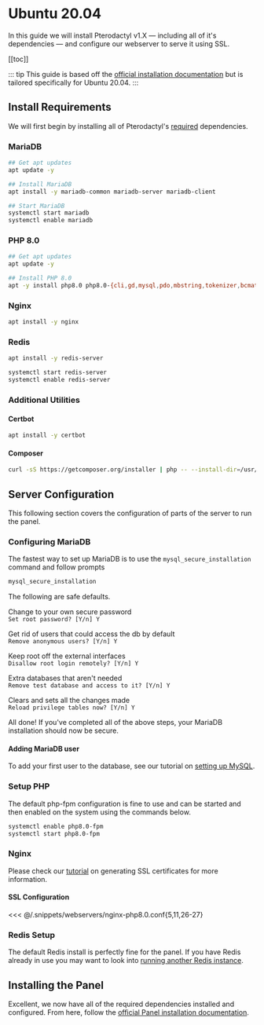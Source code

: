 # Ubuntu 20.04
In this guide we will install Pterodactyl v1.X — including all of it's dependencies — and configure our webserver to serve it using SSL.

[[toc]]

::: tip
This guide is based off the [official installation documentation](/panel/1.0/getting_started.md) but is tailored specifically for Ubuntu 20.04.
:::

## Install Requirements
We will first begin by installing all of Pterodactyl's [required](/panel/1.0/getting_started.md#dependencies) dependencies.

### MariaDB
```bash
## Get apt updates
apt update -y

## Install MariaDB
apt install -y mariadb-common mariadb-server mariadb-client

## Start MariaDB
systemctl start mariadb
systemctl enable mariadb
```

### PHP 8.0
```bash
## Get apt updates
apt update -y

## Install PHP 8.0
apt -y install php8.0 php8.0-{cli,gd,mysql,pdo,mbstring,tokenizer,bcmath,xml,fpm,curl,zip}
```

### Nginx

```bash
apt install -y nginx
```

### Redis

```bash
apt install -y redis-server

systemctl start redis-server
systemctl enable redis-server
```

### Additional Utilities

#### Certbot
```bash
apt install -y certbot
```

#### Composer
```bash
curl -sS https://getcomposer.org/installer | php -- --install-dir=/usr/local/bin --filename=composer
```

## Server Configuration
This following section covers the configuration of parts of the server to run the panel.

### Configuring MariaDB
The fastest way to set up MariaDB is to use the `mysql_secure_installation` command and follow prompts

```bash
mysql_secure_installation
```

The following are safe defaults.

Change to your own secure password  
`Set root password? [Y/n] Y`

Get rid of users that could access the db by default  
`Remove anonymous users? [Y/n] Y`

Keep root off the external interfaces  
`Disallow root login remotely? [Y/n] Y`

Extra databases that aren't needed  
`Remove test database and access to it? [Y/n] Y`

Clears and sets all the changes made  
`Reload privilege tables now? [Y/n] Y`

All done! If you've completed all of the above steps, your MariaDB installation should now be secure.

#### Adding MariaDB user
To add your first user to the database, see our tutorial on [setting up MySQL](/tutorials/mysql_setup.md).

### Setup PHP
The default php-fpm configuration is fine to use and can be started and then enabled on the system using the
commands below.

```bash
systemctl enable php8.0-fpm
systemctl start php8.0-fpm
```

### Nginx
Please check our [tutorial](/tutorials/creating_ssl_certificates.md) on generating SSL certificates for more information.

#### SSL Configuration
<<< @/.snippets/webservers/nginx-php8.0.conf{5,11,26-27}

### Redis Setup
The default Redis install is perfectly fine for the panel. If you have Redis already in use you may want to look into
[running another Redis instance](https://community.pivotal.io/s/article/How-to-setup-and-run-multiple-Redis-server-instances-on-a-Linux-host).

## Installing the Panel
Excellent, we now have all of the required dependencies installed and configured. From here, follow the [official Panel installation documentation](/panel/1.0/getting_started.md#download-files).
